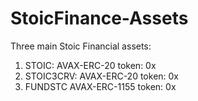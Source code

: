 # StoicFinance-Assets

Three main Stoic Financial assets:

1. STOIC: AVAX-ERC-20 token: 0x
2. STOIC3CRV: AVAX-ERC-20 token: 0x
5. FUNDSTC AVAX-ERC-1155 token: 0x
